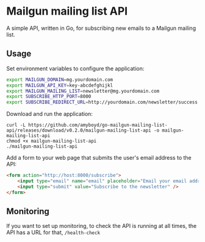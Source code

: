 Mailgun mailing list API
========================

A simple API, written in Go, for subscribing new emails to a Mailgun mailing list.

Usage
-----

Set environment variables to configure the application:

```bash
export MAILGUN_DOMAIN=mg.yourdomain.com
export MAILGUN_API_KEY=key-abcdefghijkl
export MAILGUN_MAILING_LIST=newsletter@mg.yourdomain.com
export SUBSCRIBE_HTTP_PORT=8000
export SUBSCRIBE_REDIRECT_URL=http://yourdomain.com/newsletter/success
```

Download and run the application:

```
curl -L https://github.com/amyboyd/go-mailgun-mailing-list-api/releases/download/v0.2.0/mailgun-mailing-list-api -o mailgun-mailing-list-api
chmod +x mailgun-mailing-list-api
./mailgun-mailing-list-api
```

Add a form to your web page that submits the user's email address to the API:

```html
<form action="http://host:8000/subscribe">
	<input type="email" name="email" placeholder="Email your email address..." />
	<input type="submit" value="Subscribe to the newsletter" />
</form>
```


Monitoring
----------

If you want to set up monitoring, to check the API is running at all times, the API has a URL for that, `/health-check`
